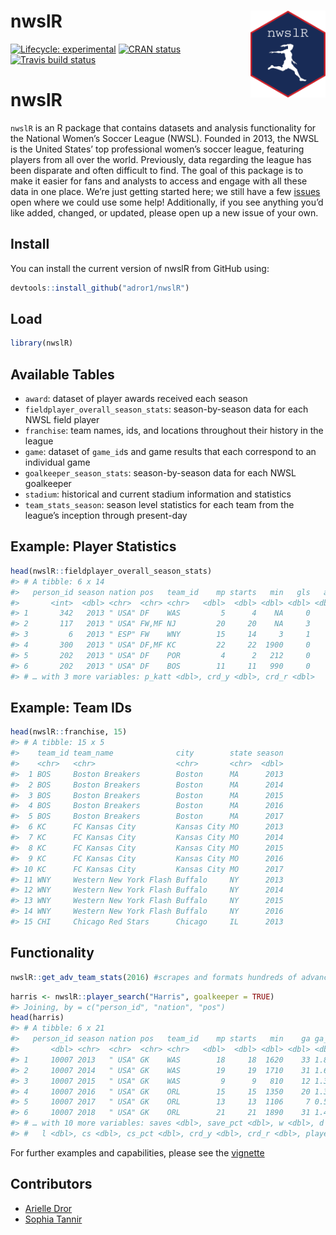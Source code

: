 
<!-- README.md is generated from README.Rmd. Please edit that file -->

# nwslR <img src='man/figures/hex-nwslR.png' align="right" height="139" />

<!-- badges: start -->

[![Lifecycle:
experimental](https://img.shields.io/badge/lifecycle-experimental-orange.svg)](https://www.tidyverse.org/lifecycle/#experimental)
[![CRAN
status](https://www.r-pkg.org/badges/version/nwslR)](https://CRAN.R-project.org/package=nwslR)
[![Travis build
status](https://travis-ci.org/adror1/nwslR.svg?branch=master)](https://travis-ci.org/adror1/nwslR)
<!-- badges: end -->

# nwslR

`nwslR` is an R package that contains datasets and analysis
functionality for the National Women’s Soccer League (NWSL). Founded in
2013, the NWSL is the United States’ top professional women’s soccer
league, featuring players from all over the world. Previously, data
regarding the league has been disparate and often difficult to find. The
goal of this package is to make it easier for fans and analysts to
access and engage with all these data in one place. We’re just getting
started here; we still have a few
[issues](https://github.com/adror1/nwslR/issues) open where we could use
some help\! Additionally, if you see anything you’d like added, changed,
or updated, please open up a new issue of your own.

## Install

You can install the current version of nwslR from GitHub using:

``` r
devtools::install_github("adror1/nwslR")
```

## Load

``` r
library(nwslR)
```

## Available Tables

  - `award`: dataset of player awards received each season
  - `fieldplayer_overall_season_stats`: season-by-season data for each
    NWSL field player
  - `franchise`: team names, ids, and locations throughout their history
    in the league
  - `game`: dataset of `game_id`s and game results that each correspond
    to an individual game
  - `goalkeeper_season_stats`: season-by-season data for each NWSL
    goalkeeper
  - `stadium`: historical and current stadium information and statistics
  - `team_stats_season`: season level statistics for each team from the
    league’s inception through present-day

## Example: Player Statistics

``` r
head(nwslR::fieldplayer_overall_season_stats)
#> # A tibble: 6 x 14
#>   person_id season nation pos   team_id    mp starts   min   gls   ast    pk
#>       <int>  <dbl> <chr>  <chr> <chr>   <dbl>  <dbl> <dbl> <dbl> <dbl> <dbl>
#> 1       342   2013 " USA" DF    WAS         5      4    NA     0     0     0
#> 2       117   2013 " USA" FW,MF NJ         20     20    NA     3     3     1
#> 3         6   2013 " ESP" FW    WNY        15     14     3     1    NA     0
#> 4       300   2013 " USA" DF,MF KC         22     22  1900     0     5     0
#> 5       202   2013 " USA" DF    POR         4      2   212     0     0     0
#> 6       202   2013 " USA" DF    BOS        11     11   990     0     1     0
#> # … with 3 more variables: p_katt <dbl>, crd_y <dbl>, crd_r <dbl>
```

## Example: Team IDs

``` r
head(nwslR::franchise, 15)
#> # A tibble: 15 x 5
#>    team_id team_name              city        state season
#>    <chr>   <chr>                  <chr>       <chr>  <dbl>
#>  1 BOS     Boston Breakers        Boston      MA      2013
#>  2 BOS     Boston Breakers        Boston      MA      2014
#>  3 BOS     Boston Breakers        Boston      MA      2015
#>  4 BOS     Boston Breakers        Boston      MA      2016
#>  5 BOS     Boston Breakers        Boston      MA      2017
#>  6 KC      FC Kansas City         Kansas City MO      2013
#>  7 KC      FC Kansas City         Kansas City MO      2014
#>  8 KC      FC Kansas City         Kansas City MO      2015
#>  9 KC      FC Kansas City         Kansas City MO      2016
#> 10 KC      FC Kansas City         Kansas City MO      2017
#> 11 WNY     Western New York Flash Buffalo     NY      2013
#> 12 WNY     Western New York Flash Buffalo     NY      2014
#> 13 WNY     Western New York Flash Buffalo     NY      2015
#> 14 WNY     Western New York Flash Buffalo     NY      2016
#> 15 CHI     Chicago Red Stars      Chicago     IL      2013
```

## Functionality

``` r
nwslR::get_adv_team_stats(2016) #scrapes and formats hundreds of advanced team statistics from the NWSL website
```

``` r
harris <- nwslR::player_search("Harris", goalkeeper = TRUE)
#> Joining, by = c("person_id", "nation", "pos")
head(harris)
#> # A tibble: 6 x 21
#>   person_id season nation pos   team_id    mp starts   min    ga ga_90 so_ta
#>       <dbl> <chr>  <chr>  <chr> <chr>   <dbl>  <dbl> <dbl> <dbl> <dbl> <dbl>
#> 1     10007 2013   " USA" GK    WAS        18     18  1620    33 1.83    118
#> 2     10007 2014   " USA" GK    WAS        19     19  1710    31 1.63     97
#> 3     10007 2015   " USA" GK    WAS         9      9   810    12 1.33     60
#> 4     10007 2016   " USA" GK    ORL        15     15  1350    20 1.33     74
#> 5     10007 2017   " USA" GK    ORL        13     13  1106     7 0.570    NA
#> 6     10007 2018   " USA" GK    ORL        21     21  1890    31 1.48     NA
#> # … with 10 more variables: saves <dbl>, save_pct <dbl>, w <dbl>, d <dbl>,
#> #   l <dbl>, cs <dbl>, cs_pct <dbl>, crd_y <dbl>, crd_r <dbl>, player <chr>
```

For further examples and capabilities, please see the
[vignette](https://github.com/adror1/nwslR/blob/master/vignettes/nwslR_overview.Rmd)

## Contributors

  - [Arielle Dror](https://github.com/adror1)
  - [Sophia Tannir](https://github.com/stannir98)
